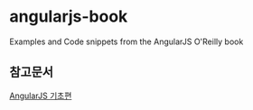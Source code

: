 angularjs-book
==============

Examples and Code snippets from the AngularJS O'Reilly book

## 참고문서

[AngularJS 기초편](http://www.hanbit.co.kr/ebook/look.html?isbn=9788968486418)